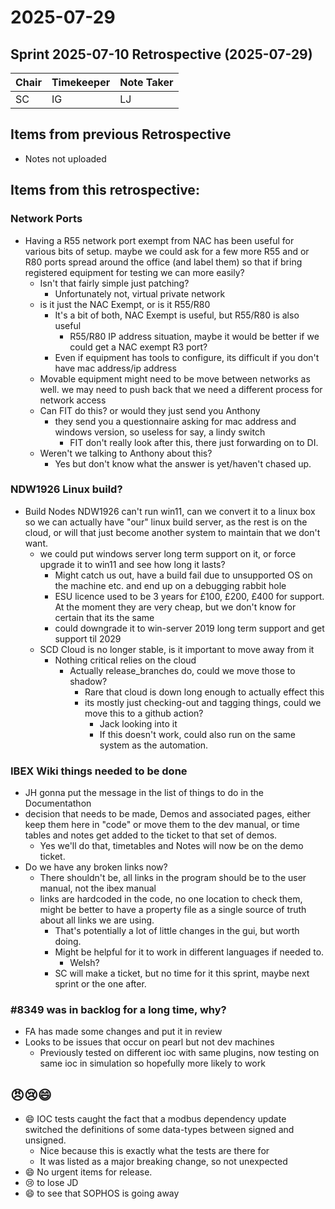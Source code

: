 # 2025-07-29
## Sprint 2025-07-10 Retrospective (2025-07-29)

| Chair | Timekeeper | Note Taker |
|-------|------------|------------|
| SC    | IG         | LJ         |

## Items from previous Retrospective
 - Notes not uploaded

## Items from this retrospective:
###  Network Ports
 - Having a R55 network port exempt from NAC has been useful for various bits of setup. maybe we could ask for a few more R55 and or R80 ports spread around the office (and label them) so that if bring registered equipment for testing we can more easily?
    - Isn't that fairly simple just patching?
        - Unfortunately not, virtual private network
    - is it just the NAC Exempt, or is it R55/R80
        - It's a bit of both, NAC Exempt is useful, but R55/R80 is also useful
            - R55/R80 IP address situation, maybe it would be better if we could get a NAC exempt R3 port?
        - Even if equipment has tools to configure, its difficult if you don't have mac address/ip address
    - Movable equipment might need to be move between networks as well. we may need to push back that we need a different process for network access
    - Can FIT do this? or would they just send you Anthony
        - they send you a questionnaire asking for mac address and windows version, so useless for say, a lindy switch
            - FIT don't really look after this, there just forwarding on to DI.
    - Weren't we talking to Anthony about this?
        - Yes but don't know what the answer is yet/haven't chased up.
    
### NDW1926 Linux build?
 - Build Nodes NDW1926 can't run win11, can we convert it to a linux box so we can actually have "our" linux build server, as the rest is on the cloud, or will that just become another system to maintain that we don't want.
    - we could put windows server long term support on it, or force upgrade it to win11 and see how long it lasts?
        - Might catch us out, have a build fail due to unsupported OS on the machine etc. and end up on a debugging rabbit hole
        - ESU licence used to be 3 years for £100, £200, £400 for support. At the moment they are very cheap, but we don't know for certain that its the same
        - could downgrade it to win-server 2019 long term support and get support til 2029
    - SCD Cloud is no longer stable, is it important to move away from it
        - Nothing critical relies on the cloud
            - Actually release_branches do, could we move those to shadow? 
                - Rare that cloud is down long enough to actually effect this
                - its mostly just checking-out and tagging things, could we move this to a github action?
                    - Jack looking into it
                    - If this doesn't work, could also run on the same system as the automation.


### IBEX Wiki things needed to be done
  - JH gonna put the message in the list of things to do in the Documentathon
  - decision that needs to be made, Demos and associated pages, either keep them here in "code" or move them to the dev manual, or time tables and notes get added to the ticket to that set of demos.
      - Yes we'll do that, timetables and Notes will now be on the demo ticket.
  - Do we have any broken links now?
      - There shouldn't be, all links in the program should be to the user manual, not the ibex manual
      - links are hardcoded in the code, no one location to check them, might be better to have a property file as a single source of truth about all links we are using.
          - That's potentially a lot of little changes in the gui, but worth doing.
          - Might be helpful for it to work in different languages if needed to.
              - Welsh?
          - SC will make a ticket, but no time for it this sprint, maybe next sprint or the one after.
    

### #8349 was in backlog for a long time, why?
  - FA has made some changes and put it in review
  - Looks to be issues that occur on pearl but not dev machines
      - Previously tested on different ioc with same plugins, now testing on same ioc in simulation so hopefully more likely to work


## 😠😢😄
 - 😄 IOC tests caught the fact that a modbus dependency update switched the definitions of some data-types between signed and unsigned.
    - Nice because this is exactly what the tests are there for
    - It was listed as a major breaking change, so not unexpected
 - 😄 No urgent items for release.
 - 😢 to lose JD
 - 😄 to see that SOPHOS is going away

